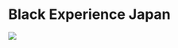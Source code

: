 # Black Experience Japan

![](https://external-content.duckduckgo.com/iu/?u=https%3A%2F%2Ftse1.mm.bing.net%2Fth%3Fid%3DOIP.SZCyNhFL0YVk92ep1m7IdgHaHa%26pid%3DApi&f=1)
